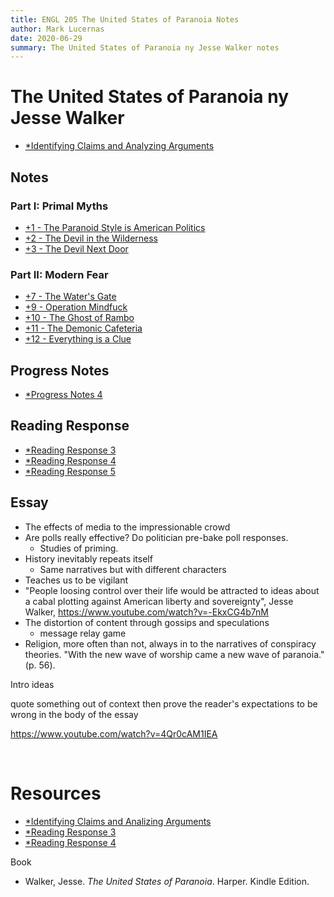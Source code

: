 ```yaml
---
title: ENGL 205 The United States of Paranoia Notes
author: Mark Lucernas
date: 2020-06-29
summary: The United States of Paranoia ny Jesse Walker notes
---
```



# The United States of Paranoia ny Jesse Walker

  - [*Identifying Claims and Analyzing Arguments](file:../../../../../files/summer-2020/ENGL-205/identitying_claims_and_analyzing_arguments.pptx)

## Notes

### Part I: Primal Myths

  - [+1 - The Paranoid Style is American Politics](notes/ch-1)
  - [+2 - The Devil in the Wilderness](notes/ch-2)
  - [+3 - The Devil Next Door](notes/ch-3)

### Part II: Modern Fear

  - [+7 - The Water's Gate](notes/ch-7)
  - [+9 - Operation Mindfuck](notes/ch-9)
  - [+10 - The Ghost of Rambo](notes/ch-10)
  - [+11 - The Demonic Cafeteria](notes/ch-11)
  - [+12 - Everything is a Clue](notes/ch-12)


## Progress Notes

  - [*Progress Notes 4](file:../../../../../files/summer-2020/ENGL-205/progress-notes/progress_notes_4.docx)


## Reading Response

  - [*Reading Response 3](file:../../../../../files/summer-2020/ENGL-205/reading-response/reading_response_3.docx)
  - [*Reading Response 4](file:../../../../../files/summer-2020/ENGL-205/reading-response/reading_response_4.docx)
  - [*Reading Response 5](file:../../../../../files/summer-2020/ENGL-205/reading-response/reading_response_5.docx)


## Essay

- The effects of media to the impressionable crowd
- Are polls really effective? Do politician pre-bake poll responses.
  - Studies of priming.
- History inevitably repeats itself
  - Same narratives but with different characters
- Teaches us to be vigilant
- "People loosing control over their life would be attracted to ideas about a
  cabal plotting against American liberty and sovereignty", Jesse Walker,
  https://www.youtube.com/watch?v=-EkxCG4b7nM
- The distortion of content through gossips and speculations
  - message relay game
- Religion, more often than not, always in to the narratives of conspiracy
  theories. "With the new wave of worship came a new wave of paranoia." (p. 56).

Intro ideas

quote something out of context then prove the reader's expectations to be
wrong in the body of the essay

https://www.youtube.com/watch?v=4Qr0cAM1IEA

<br>

# Resources

  - [*Identifying Claims and Analizing Arguments](file:../../../../../files/summer-2020/ENGL-205/identitying_claims_and_analyzing_arguments.pptx)
  - [*Reading Response 3](file:../../../../../files/summer-2020/ENGL-205/reading-response/reading_response_3.docx)
  - [*Reading Response 4](file:../../../../../files/summer-2020/ENGL-205/reading-response/reading_response_4.docx)


Book

  - Walker, Jesse. _The United States of Paranoia_. Harper. Kindle Edition.
